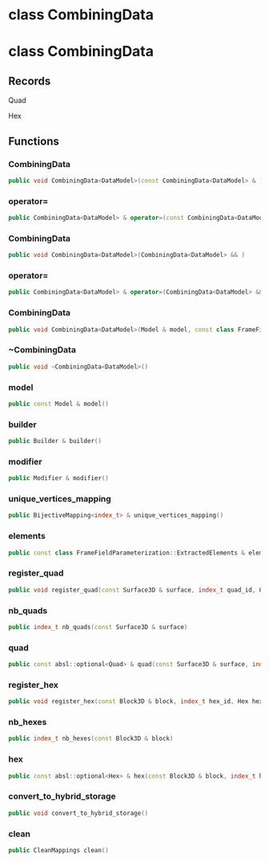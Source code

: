 # class CombiningData

# class CombiningData

## Records

Quad

Hex

## Functions

### CombiningData

```cpp
public void CombiningData<DataModel>(const CombiningData<DataModel> & )
```

### operator=

```cpp
public CombiningData<DataModel> & operator=(const CombiningData<DataModel> & )
```

### CombiningData

```cpp
public void CombiningData<DataModel>(CombiningData<DataModel> && )
```

### operator=

```cpp
public CombiningData<DataModel> & operator=(CombiningData<DataModel> && )
```

### CombiningData

```cpp
public void CombiningData<DataModel>(Model & model, const class FrameFieldParameterization::ExtractedElements & elements)
```

### ~CombiningData

```cpp
public void ~CombiningData<DataModel>()
```

### model

```cpp
public const Model & model()
```

### builder

```cpp
public Builder & builder()
```

### modifier

```cpp
public Modifier & modifier()
```

### unique_vertices_mapping

```cpp
public BijectiveMapping<index_t> & unique_vertices_mapping()
```

### elements

```cpp
public const class FrameFieldParameterization::ExtractedElements & elements()
```

### register_quad

```cpp
public void register_quad(const Surface3D & surface, index_t quad_id, Quad quad)
```

### nb_quads

```cpp
public index_t nb_quads(const Surface3D & surface)
```

### quad

```cpp
public const absl::optional<Quad> & quad(const Surface3D & surface, index_t quad_id)
```

### register_hex

```cpp
public void register_hex(const Block3D & block, index_t hex_id, Hex hex)
```

### nb_hexes

```cpp
public index_t nb_hexes(const Block3D & block)
```

### hex

```cpp
public const absl::optional<Hex> & hex(const Block3D & block, index_t hex_id)
```

### convert_to_hybrid_storage

```cpp
public void convert_to_hybrid_storage()
```

### clean

```cpp
public CleanMappings clean()
```
